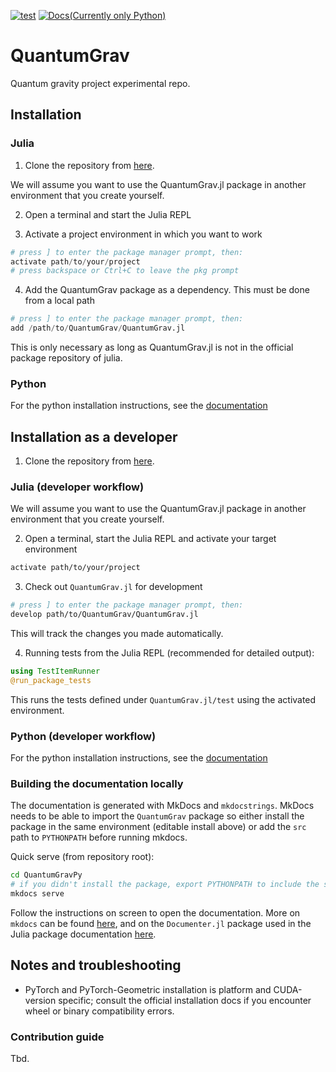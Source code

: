 [![test](https://github.com/ssciwr/QuantumGrav/actions/workflows/ci.yml/badge.svg)](https://github.com/ssciwr/QuantumGrav/actions/workflows/ci.yml)
[![Docs(Currently only Python)](https://img.shields.io/badge/docs-latest-blue?logo=read-the-docs)](https://ssciwr.github.io/QuantumGrav/)


# QuantumGrav
Quantum gravity project experimental repo.

## Installation

### Julia
1. Clone the repository from [here](https://github.com/ssciwr/QuantumGrav).

We will assume you want to use the QuantumGrav.jl package in another environment that you create yourself.

2. Open a terminal and start the Julia REPL

3. Activate a project environment in which you want to work

```julia
# press ] to enter the package manager prompt, then:
activate path/to/your/project
# press backspace or Ctrl+C to leave the pkg prompt
```

4. Add the QuantumGrav package as a dependency. This must be done from a local path

```julia
# press ] to enter the package manager prompt, then:
add /path/to/QuantumGrav/QuantumGrav.jl
```
This is only necessary as long as QuantumGrav.jl is not in the official package repository of julia.

### Python
For the python installation instructions, see the [documentation](https://ssciwr.github.io/QuantumGrav/getting_started/)

## Installation as a developer
1. Clone the repository from [here](https://ssciwr.github.io/QuantumGrav/getting_started/).

### Julia (developer workflow)
We will assume you want to use the QuantumGrav.jl package in another environment that you create yourself.

2. Open a terminal, start the Julia REPL and activate your target environment
```bash
activate path/to/your/project
```

3. Check out `QuantumGrav.jl` for development
```bash
# press ] to enter the package manager prompt, then:
develop path/to/QuantumGrav/QuantumGrav.jl
```
This will track the changes you made automatically.

4. Running tests from the Julia REPL (recommended for detailed output):
```julia
using TestItemRunner
@run_package_tests
```

This runs the tests defined under `QuantumGrav.jl/test` using the activated environment.

### Python (developer workflow)
For the python installation instructions, see the [documentation](https://ssciwr.github.io/QuantumGrav/getting_started/)

### Building the documentation locally
The documentation is generated with MkDocs and `mkdocstrings`. MkDocs needs to be able to import the `QuantumGrav` package so either install the package in the same environment (editable install above) or add the `src` path to `PYTHONPATH` before running mkdocs.

Quick serve (from repository root):

```bash
cd QuantumGravPy
# if you didn't install the package, export PYTHONPATH to include the src dir
mkdocs serve
```
Follow the instructions on screen to open the documentation. More on `mkdocs` can be found [here](https://www.mkdocs.org/), and on the `Documenter.jl` package used in the Julia package documentation [here](https://documenter.juliadocs.org/stable/).


## Notes and troubleshooting

- PyTorch and PyTorch-Geometric installation is platform and CUDA-version specific; consult the official installation docs if you encounter wheel or binary compatibility errors.

### Contribution guide

Tbd.




